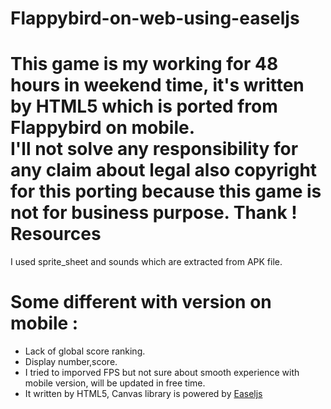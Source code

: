 Flappybird-on-web-using-easeljs
===============================

This game is my working for 48 hours in weekend time, it's written by HTML5 which is ported from Flappybird on mobile.  
I'll not solve any responsibility for any claim about legal also copyright for this porting because this game is not for business purpose. Thank !  
Resources
==
I used sprite_sheet and sounds which are extracted from APK file.

Some different with version on mobile :
==
- Lack of global score ranking.
- Display number,score.
- I tried to imporved FPS but not sure about smooth experience with mobile version, will be updated in free time.
- It written by HTML5, Canvas library is powered by [Easeljs](http://www.createjs.com/#!/EaselJS)